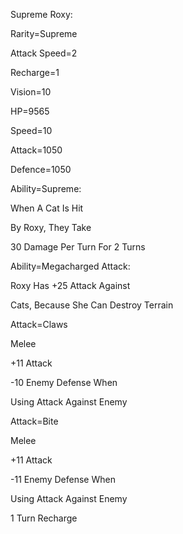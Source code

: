 Supreme Roxy:

Rarity=Supreme

Attack Speed=2

Recharge=1

Vision=10

HP=9565

Speed=10

Attack=1050

Defence=1050

Ability=Supreme:

When A Cat Is Hit

By Roxy, They Take

30 Damage Per Turn For 2 Turns

Ability=Megacharged Attack:

Roxy Has +25 Attack Against

Cats, Because She Can Destroy Terrain

Attack=Claws

Melee

+11 Attack

-10 Enemy Defense When

Using Attack Against Enemy

Attack=Bite

Melee

+11 Attack

-11 Enemy Defense When

Using Attack Against Enemy

1 Turn Recharge
